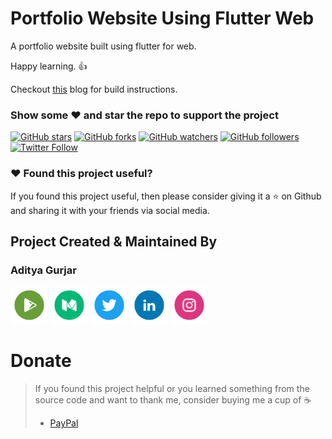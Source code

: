 
# Portfolio Website Using Flutter Web
A portfolio website built using flutter for web.

Happy learning. :+1:

Checkout [this](https://medium.com/flutter-community/flutter-for-web-building-a-portfolio-website-3e9865710efe) blog for build instructions.

### Show some :heart: and star the repo to support the project

[![GitHub stars](https://img.shields.io/github/stars/adityadroid/adityadroid.github.io.svg?style=social&label=Star)](https://github.com/adityadroid/adityadroid.github.io) [![GitHub forks](https://img.shields.io/github/forks/adityadroid/adityadroid.github.io.svg?style=social&label=Fork)](https://github.com/adityadroid/adityadroid.github.io/fork) [![GitHub watchers](https://img.shields.io/github/watchers/adityadroid/adityadroid.github.io.svg?style=social&label=Watch)](https://github.com/adityadroid/adityadroid.github.io) [![GitHub followers](https://img.shields.io/github/followers/adityadroid.svg?style=social&label=Follow)](https://github.com/adityadroid/adityadroid.github.io)
[![Twitter Follow](https://img.shields.io/twitter/follow/adityadroid.svg?style=social)](https://twitter.com/adityadroid)



### :heart: Found this project useful?

If you found this project useful, then please consider giving it a :star: on Github and sharing it with your friends via social media.

## Project Created & Maintained By

### Aditya Gurjar


<a href="https://play.google.com/store/apps/developer?id=Aditya+Gurjar"><img src="https://github.com/aritraroy/social-icons/blob/master/play-store-icon.png?raw=true" width="60"></a> <a href="https://medium.com/@adityadroid"><img src="https://github.com/aritraroy/social-icons/blob/master/medium-icon.png?raw=true" width="60"></a>
<a href="https://twitter.com/adityadroid"><img src="https://github.com/aritraroy/social-icons/blob/master/twitter-icon.png?raw=true" width="60"></a>
<a href="https://linkedin.com/in/adityagurjar"><img src="https://github.com/aritraroy/social-icons/blob/master/linkedin-icon.png?raw=true" width="60"></a>
<a href="https://instagram.com/adityadroid"><img src="https://github.com/aritraroy/social-icons/blob/master/instagram-icon.png?raw=true" width="60"></a>

# Donate

> If you found this project helpful or you learned something from the source code and want to thank me, consider buying me a cup of :coffee:
>
> - [PayPal](https://www.paypal.me/adityadroid/)
